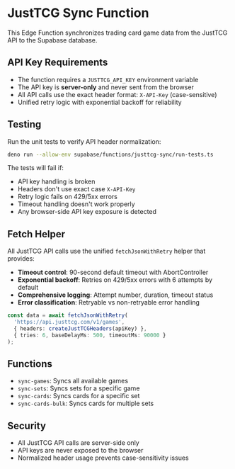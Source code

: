 # JustTCG Sync Function

This Edge Function synchronizes trading card game data from the JustTCG API to the Supabase database.

## API Key Requirements

- The function requires a `JUSTTCG_API_KEY` environment variable
- The API key is **server-only** and never sent from the browser
- All API calls use the exact header format: `X-API-Key` (case-sensitive)
- Unified retry logic with exponential backoff for reliability

## Testing

Run the unit tests to verify API header normalization:

```bash
deno run --allow-env supabase/functions/justtcg-sync/run-tests.ts
```

The tests will fail if:
- API key handling is broken
- Headers don't use exact case `X-API-Key`
- Retry logic fails on 429/5xx errors
- Timeout handling doesn't work properly
- Any browser-side API key exposure is detected

## Fetch Helper

All JustTCG API calls use the unified `fetchJsonWithRetry` helper that provides:

- **Timeout control**: 90-second default timeout with AbortController
- **Exponential backoff**: Retries on 429/5xx errors with 6 attempts by default
- **Comprehensive logging**: Attempt number, duration, timeout status
- **Error classification**: Retryable vs non-retryable error handling

```typescript
const data = await fetchJsonWithRetry(
  'https://api.justtcg.com/v1/games',
  { headers: createJustTCGHeaders(apiKey) },
  { tries: 6, baseDelayMs: 500, timeoutMs: 90000 }
);
```

## Functions

- `sync-games`: Syncs all available games
- `sync-sets`: Syncs sets for a specific game
- `sync-cards`: Syncs cards for a specific set
- `sync-cards-bulk`: Syncs cards for multiple sets

## Security

- All JustTCG API calls are server-side only
- API keys are never exposed to the browser
- Normalized header usage prevents case-sensitivity issues